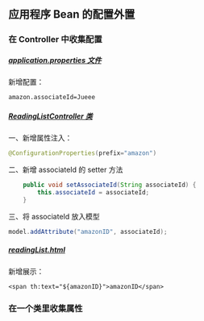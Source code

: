 ## 应用程序 Bean 的配置外置

### 在 Controller 中收集配置

##### [application.properties 文件](readinglist/src/main/resources/application.properties)

新增配置：

```properties
amazon.associateId=Jueee
```

##### [ReadingListController 类](readinglist/src/main/java/com/example/demo/ReadingListController.java) 

一、新增属性注入：

```java
@ConfigurationProperties(prefix="amazon")
```

二、新增 associateId 的 setter 方法

```java
    public void setAssociateId(String associateId) {
        this.associateId = associateId;
    }
```

三、将 associateId 放入模型

```java
model.addAttribute("amazonID", associateId);
```

##### [readingList.html](readinglist/src/main/resources/templates/readingList.html)

新增展示：

```
<span th:text="${amazonID}">amazonID</span>
```

### 在一个类里收集属性

